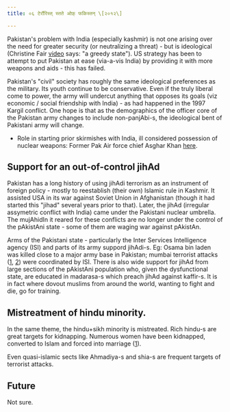 ```yaml
---
title: ०६ टेर्रोरिस्त् स्तते ओफ़् फकिस्तन् \[२०१२\]

---
```


Pakistan's problem with India (especially kashmir) is not one arising over the need for greater security (or neutralizing a threat) - but is ideological (Christine Fair [video](https://www.youtube.com/watch?v=G3DIOjTmX0M#t=631) says: "a greedy state"). US strategy has been to attempt to put Pakistan at ease (via-a-vis India) by providing it with more weapons and aids - this has failed.

Pakistan's "civil" society has roughly the same ideological preferences as the military. Its youth continue to be conservative. Even if the truly liberal come to power, the army will undercut anything that opposes its goals (viz economic / social friendship with India) - as had happened in the 1997 Kargil conflict. One hope is that as the demographics of the officer core of the Pakistan army changes to include non-panjAbi-s, the ideological bent of Pakistani army will change.

- Role in starting prior skirmishes with India, ill considered possession of nuclear weapons: Former Pak Air force chief Asghar Khan [here](https://www.youtube.com/watch?v=ZTWWB9_9MiQ#t=105).

## Support for an out-of-control jihAd  

Pakistan has a long history of using jihAdi terrorism as an instrument of foreign policy - mostly to reestablish (their own) Islamic rule in Kashmir. It assisted USA in its war against Soviet Union in Afghanistan (though it had started this "jihad" several years prior to that). Later, the jihAd (irregular assymetric conflict with India) came under the Pakistani nuclear umbrella. The mujAhidIn it reared for these conflicts are no longer under the control of the pAkistAni state - some of them are waging war against pAkistAn.  

Arms of the Pakistani state - particularly the Inter Services Intelligence agency (ISI) and parts of its army suppord jihAdi-s. Eg: Osama bin laden was killed close to a major army base in Pakistan; mumbai terrorist attacks ([1](http://www.youtube.com/watch?v=ZqaSDgFpP1M), [2](http://www.pbs.org/wgbh/pages/frontline/david-headley/)) were coordinated by ISI. There is also wide support for jihAd from large sections of the pAkistAni population who, given the dysfunctional state, are educated in madarasa-s which preach jihAd against kaffir-s. It is in fact where dovout muslims from around the world, wanting to fight and die, go for training.

## Mistreatment of hindu minority.

In the same theme, the hindu+sikh minority is mistreated. Rich hindu-s are great targets for kidnapping. Numerous women have been kidnapped, converted to Islam and forced into marriage ([1](http://www.thehindu.com/news/international/article3750443.ece)).

Even quasi-islamic sects like Ahmadiya-s and shia-s are frequent targets of terrorist attacks.  

## Future

Not sure.